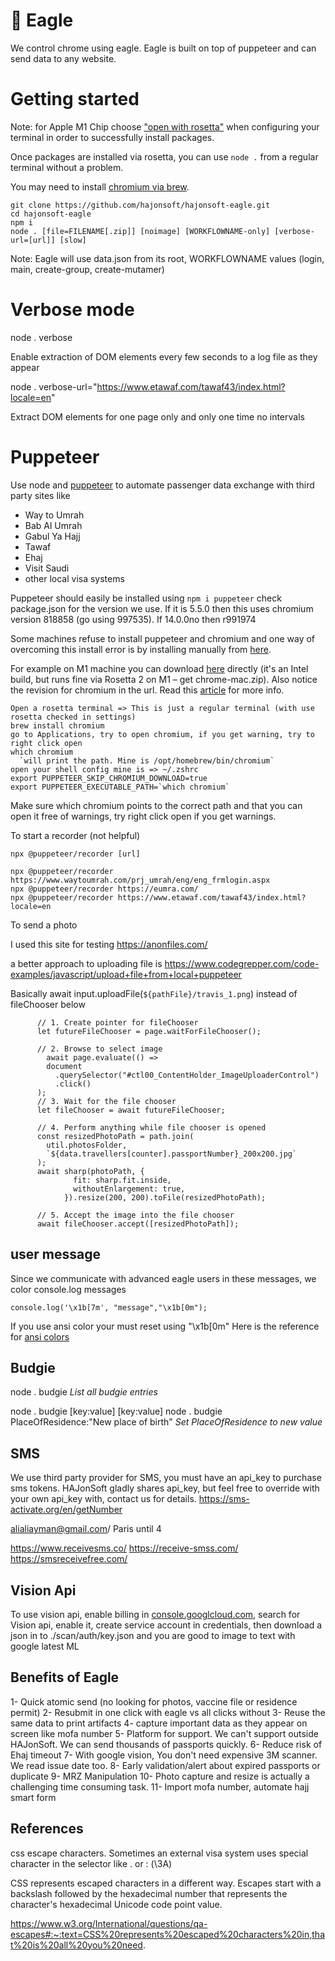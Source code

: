 # 🦅 Eagle

We control chrome using eagle. Eagle is built on top of puppeteer and can send data to any website.

# Getting started 

Note: for Apple M1 Chip choose ["open with rosetta"](https://www.courier.com/blog/tips-and-tricks-to-setup-your-apple-m1-for-development) when configuring your terminal in order to successfully install packages.

Once packages are installed via rosetta, you can use `node .` from a regular terminal without a problem.

You may need to install [chromium via brew](https://linguinecode.com/post/how-to-fix-m1-mac-puppeteer-chromium-arm64-bug).


```
git clone https://github.com/hajonsoft/hajonsoft-eagle.git
cd hajonsoft-eagle
npm i
node . [file=FILENAME[.zip]] [noimage] [WORKFLOWNAME-only] [verbose-url=[url]] [slow]

```

Note: Eagle will use data.json from its root, WORKFLOWNAME values (login, main, create-group, create-mutamer)

# Verbose mode

node . verbose

Enable extraction of DOM elements every few seconds to a log file as they appear

node . verbose-url="https://www.etawaf.com/tawaf43/index.html?locale=en"

Extract DOM elements for one page only and only one time no intervals

# Puppeteer

Use node and [puppeteer](https://github.com/puppeteer/puppeteer/tree/main#readme) to automate passenger data exchange with third party sites like

* Way to Umrah
* Bab Al Umrah
* Gabul Ya Hajj
* Tawaf
* Ehaj
* Visit Saudi
* other local visa systems

Puppeteer should easily be installed using `npm i puppeteer` check package.json for the version we use. If it is 5.5.0 then this uses chromium version 818858 (go using 997535). If 14.0.0no then r991974

Some machines refuse to install puppeteer and chromium and one way of overcoming this install error is by installing manually from [here](https://commondatastorage.googleapis.com/chromium-browser-snapshots/index.html).

For example on M1 machine you can download [here](https://commondatastorage.googleapis.com/chromium-browser-snapshots/index.html?prefix=Mac/818858/) directly (it's an Intel build, but runs fine via Rosetta 2 on M1 – get chrome-mac.zip). Also notice the revision for chromium in the url. Read this [article](https://linguinecode.com/post/how-to-fix-m1-mac-puppeteer-chromium-arm64-bug) for more info.

```
Open a rosetta terminal => This is just a regular terminal (with use rosetta checked in settings)
brew install chromium
go to Applications, try to open chromium, if you get warning, try to right click open
which chromium
  `will print the path. Mine is /opt/homebrew/bin/chromium`
open your shell config mine is => ~/.zshrc
export PUPPETEER_SKIP_CHROMIUM_DOWNLOAD=true
export PUPPETEER_EXECUTABLE_PATH=`which chromium`
```

Make sure which chromium points to the correct path and that you can open it free of warnings, try right click open if you get warnings.


To start a recorder (not helpful)

```
npx @puppeteer/recorder [url]

npx @puppeteer/recorder https://www.waytoumrah.com/prj_umrah/eng/eng_frmlogin.aspx
npx @puppeteer/recorder https://eumra.com/
npx @puppeteer/recorder https://www.etawaf.com/tawaf43/index.html?locale=en
```

To send a photo

I used this site for testing
https://anonfiles.com/

a better approach to uploading file is https://www.codegrepper.com/code-examples/javascript/upload+file+from+local+puppeteer

Basically 
await input.uploadFile(`${pathFile}/travis_1.png`)
instead of fileChooser below

```
      // 1. Create pointer for fileChooser
      let futureFileChooser = page.waitForFileChooser();

      // 2. Browse to select image
        await page.evaluate(() =>
        document
          .querySelector("#ctl00_ContentHolder_ImageUploaderControl")
          .click()
      );
      // 3. Wait for the file chooser
      let fileChooser = await futureFileChooser;

      // 4. Perform anything while file chooser is opened
      const resizedPhotoPath = path.join(
        util.photosFolder,
        `${data.travellers[counter].passportNumber}_200x200.jpg`
      );
      await sharp(photoPath, {
              fit: sharp.fit.inside,
              withoutEnlargement: true,
            }).resize(200, 200).toFile(resizedPhotoPath);

      // 5. Accept the image into the file chooser
      await fileChooser.accept([resizedPhotoPath]);
```

## user message
Since we communicate with advanced eagle users in these messages, we color console.log messages 

`console.log('\x1b[7m', "message","\x1b[0m");`

If you use ansi color your must reset using "\x1b[0m"
Here is the reference for [ansi colors](https://telepathy.freedesktop.org/doc/telepathy-glib/telepathy-glib-debug-ansi.html#TP-ANSI-RESET:CAPS) 

## Budgie

node . budgie
_List all budgie entries_

node . budgie [key:value] [key:value]
node . budgie PlaceOfResidence:"New place of birth"
_Set PlaceOfResidence to new value_

## SMS
We use third party provider for SMS, you must have an api_key to purchase sms tokens. HAJonSoft gladly shares api_key, but feel free to override with your own api_key with, contact us for details. 
https://sms-activate.org/en/getNumber

alialiayman@gmail.com/ Paris until 4

https://www.receivesms.co/
https://receive-smss.com/
https://smsreceivefree.com/

## Vision Api

To use vision api, enable billing in [console.googlcloud.com](https://console.cloud.google.com/), search for Vision api, enable it, create service account in credentials, then download a json in to ./scan/auth/key.json and you are good to image to text with google latest ML 

## Benefits of Eagle

1- Quick atomic send (no looking for photos, vaccine file or residence permit)
2- Resubmit in one click with eagle vs all clicks without
3- Reuse the same data to print artifacts
4- capture important data as they appear on screen like mofa number
5- Platform for support. We can't support outside HAJonSoft. We can send thousands of passports quickly.
6- Reduce risk of Ehaj timeout
7- With google vision, You don't need expensive 3M scanner. We read issue date too.
8- Early validation/alert about expired passports or duplicate
9- MRZ Manipulation
10- Photo capture and resize is actually a challenging time consuming task.
11- Import mofa number, automate hajj smart form

## References
css escape characters. Sometimes an external visa system uses special character in the selector like . or : (\3A)

CSS represents escaped characters in a different way. Escapes start with a backslash followed by the hexadecimal number that represents the character's hexadecimal Unicode code point value.

https://www.w3.org/International/questions/qa-escapes#:~:text=CSS%20represents%20escaped%20characters%20in,that%20is%20all%20you%20need.

